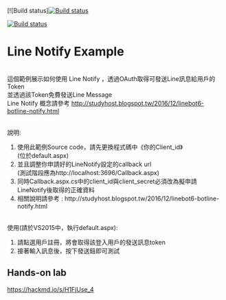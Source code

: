 [![Build status][![Build status](https://dev.azure.com/liyi9487/course-lab/_apis/build/status/course-lab-ASP.NET-CI)](https://dev.azure.com/liyi9487/course-lab/_build/latest?definitionId=-1&branchName=master)

[![Build status](https://dev.azure.com/liyi9487/course-lab/_apis/build/status/course-lab-ASP.NET-CI)](https://dev.azure.com/liyi9487/course-lab/_build/latest?definitionId=-1)

# Line Notify Example

<br/>這個範例展示如何使用 Line Notify ，透過OAuth取得可發送Line訊息給用戶的Token
<br/>並透過該Token免費發送Line Message
<br/>Line Notify 概念請參考 http://studyhost.blogspot.tw/2016/12/linebot6-botline-notify.html

<br/>說明: 
<ol>
<li>使用此範例Source code，請先更換程式碼中《你的Client_id》<br/> (位於default.aspx) </li>
<li>並且調整你申請好的LineNotify設定的callback url <br/> (測試階段應為http://localhost:3696/Callback.aspx) </li>
<li>同時Callback.aspx.cs中的client_id與client_secret必須改為擬申請LineNotify後取得的正確資料</li>
<li>相關說明請參考 : http://studyhost.blogspot.tw/2016/12/linebot6-botline-notify.html </li>
</ol>
<br/>使用(請於VS2015中，執行default.aspx): 
<ol>
<li>請點選用戶註冊，將會取得該登入用戶的發送訊息token</li>
<li>接著輸入訊息後，按下發送鈕即可測試</li>
</ol>

## Hands-on lab

https://hackmd.io/s/H1FjUse_4
